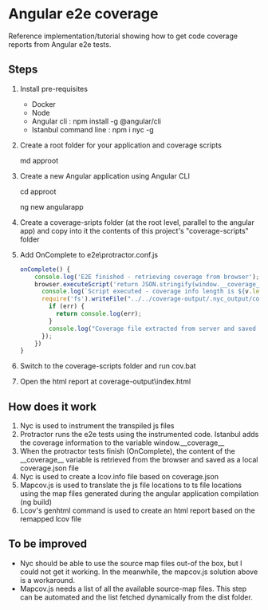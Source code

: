 # Angular e2e coverage

Reference implementation/tutorial showing how to get code coverage reports from Angular e2e tests.

## Steps

1. Install pre-requisites

    * Docker
    * Node
    * Angular cli : npm install -g @angular/cli
    * Istanbul command line : npm i nyc -g

2. Create a root folder for your application and coverage scripts 

    md approot

3. Create a new Angular application using Angular CLI

    cd approot

    ng new angularapp

4. Create a coverage-sripts folder (at the root level, parallel to the angular app) and copy into it the contents of this project's "coverage-scripts" folder

5. Add OnComplete to e2e\protractor.conf.js

    ```js
    onComplete() {
        console.log('E2E finished - retrieving coverage from browser');
        browser.executeScript('return JSON.stringify(window.__coverage__);').then((v) => {
          console.log(`Script executed - coverage info length is ${v.length}`);
          require('fs').writeFile("../../coverage-output/.nyc_output/coverage.json", v, function (err) {
            if (err) {
              return console.log(err);
            }
            console.log("Coverage file extracted from server and saved to coverage.json");
          });
        })
    }
    ```
6. Switch to the coverage-scripts folder and run cov.bat
7. Open the html report at coverage-output\index.html

## How does it work

1. Nyc is used to instrument the transpiled js files
2. Protractor runs the e2e tests using the instrumented code. Istanbul adds the coverage information to the variable window.\_\_coverage\_\_
3. When the protractor tests finish (OnComplete), the content of the \_\_coverage\_\_ variable is retrieved from the browser and saved as a local coverage.json file
4. Nyc is used to create a lcov.info file based on coverage.json
5. Mapcov.js is used to translate the js file locations to ts file locations using the map files generated during the angular application compilation (ng build)
6. Lcov's genhtml command is used to create an html report based on the remapped lcov file

## To be improved

* Nyc should be able to use the source map files out-of the box, but I could not get it working. In the meanwhile,  the mapcov.js solution above is a workaround.
* Mapcov.js needs a list of all the available source-map files. This step can be automated and the list fetched dynamically from the dist folder.